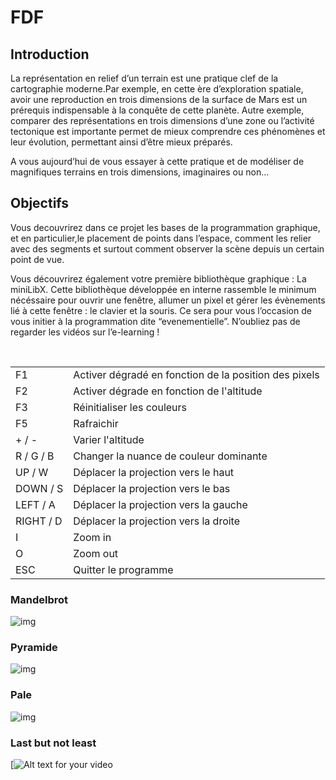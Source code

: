 # FDF

## Introduction

  La représentation en relief d’un terrain est une pratique clef de la cartographie moderne.Par exemple, en cette ère d’exploration spatiale, avoir une reproduction en trois dimensions de la surface de Mars est un prérequis indispensable à la conquête de cette planète. Autre exemple, comparer des représentations en trois dimensions d’une zone ou l’activité tectonique est importante permet de mieux comprendre ces phénomènes et leur évolution, permettant ainsi d’être mieux préparés.

  A vous aujourd’hui de vous essayer à cette pratique et de modéliser de magnifiques terrains en trois dimensions, imaginaires ou non...

## Objectifs

  Vous decouvrirez dans ce projet les bases de la programmation graphique, et en particulier,le placement de points dans l’espace, comment les relier avec des segments et surtout comment observer la scène depuis un certain point de vue.
  
  Vous découvrirez également votre première bibliothèque graphique : La miniLibX. Cette bibliothèque développée en interne rassemble le minimum nécéssaire pour ouvrir une fenêtre, allumer un pixel et gérer les évènements lié à cette fenêtre : le clavier et la souris. Ce sera pour vous l’occasion de vous initier à la programmation dite “evenementielle”. N’oubliez pas de regarder les vidéos sur l’e-learning !

 <table>
   <tr>
       <td>F1</td>
       <td>Activer dégradé en fonction de la position des pixels</td>
   </tr>
   <tr>
       <td>F2</td>
       <td>Activer dégrade en fonction de l'altitude</td>
   </tr>
     <tr>
       <td>F3</td>
       <td>Réinitialiser les couleurs</td>
   </tr>
     <tr>
       <td>F5</td>
       <td>Rafraichir</td>
   </tr>
     <tr>
       <td>+ / -</td>
       <td>Varier l'altitude</td>
   </tr>
     <tr>
       <td>R / G / B</td>
       <td>Changer la nuance de couleur dominante</td>
   </tr>
     <tr>
       <td>UP / W</td>
       <td>Déplacer la projection vers le haut</td>
   </tr>
       <tr>
       <td>DOWN / S</td>
       <td>Déplacer la projection vers le bas</td>
   </tr>
       <tr>
       <td>LEFT / A</td>
       <td>Déplacer la projection vers la gauche</td>
   </tr>
       <tr>
       <td>RIGHT / D</td>
       <td>Déplacer la projection vers la droite</td>
   </tr>
       <tr>
       <td>I</td>
       <td>Zoom in</td>
   </tr>
     </tr>
       <tr>
       <td>O</td>
       <td>Zoom out</td>
   </tr>
        </tr>
       <tr>
       <td>ESC</td>
       <td>Quitter le programme</td>
   </tr>
</table>

### Mandelbrot
![img](https://i.imgur.com/VhlA5yD.png)

### Pyramide
![img](https://i.imgur.com/TpdY0Uy.png)

### Pale

![img](https://i.imgur.com/bOAG2ZU.png)

### Last but not least
[![Alt text for your video](https://streamable.com/9rbo7)
